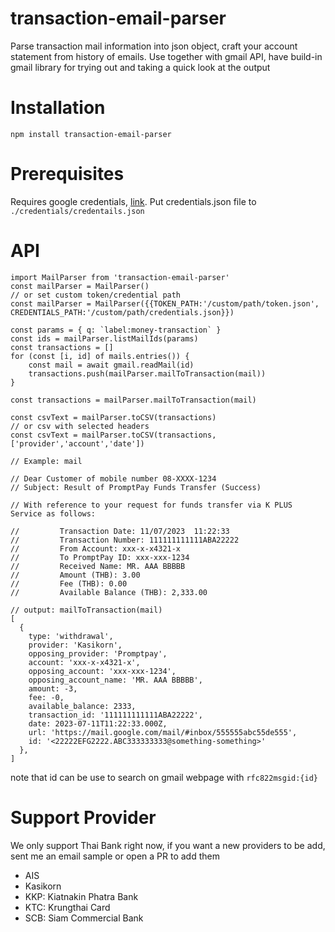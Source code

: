 # transaction-email-parser
Parse transaction mail information into json object, craft your account statement from history of emails. Use together with gmail API, have build-in gmail library for trying out and taking a quick look at the output

# Installation
```npm install transaction-email-parser```

# Prerequisites
Requires google credentials, [link](https://developers.google.com/gmail/api/quickstart/nodejs#authorize_credentials_for_a_desktop_application). Put credentials.json file to `./credentials/credentails.json`
# API
```
import MailParser from 'transaction-email-parser'
const mailParser = MailParser()
// or set custom token/credential path
const mailParser = MailParser({{TOKEN_PATH:'/custom/path/token.json', CREDENTIALS_PATH:'/custom/path/credentials.json}})

const params = { q: `label:money-transaction` }
const ids = mailParser.listMailIds(params)
const transactions = []
for (const [i, id] of mails.entries()) {
	const mail = await gmail.readMail(id)
	transactions.push(mailParser.mailToTransaction(mail))
}

const transactions = mailParser.mailToTransaction(mail)

const csvText = mailParser.toCSV(transactions)
// or csv with selected headers
const csvText = mailParser.toCSV(transactions,['provider','account','date'])
```

```
// Example: mail 

// Dear Customer of mobile number 08-XXXX-1234
// Subject: Result of PromptPay Funds Transfer (Success)

// With reference to your request for funds transfer via K PLUS Service as follows:

//         Transaction Date: 11/07/2023  11:22:33
//         Transaction Number: 111111111111ABA22222
//         From Account: xxx-x-x4321-x
//         To PromptPay ID: xxx-xxx-1234
//         Received Name: MR. AAA BBBBB
//         Amount (THB): 3.00
//         Fee (THB): 0.00
//         Available Balance (THB): 2,333.00

// output: mailToTransaction(mail)
[
  {
    type: 'withdrawal',
    provider: 'Kasikorn',
    opposing_provider: 'Promptpay',
    account: 'xxx-x-x4321-x',
    opposing_account: 'xxx-xxx-1234',
    opposing_account_name: 'MR. AAA BBBBB',
    amount: -3,
    fee: -0,
    available_balance: 2333,
    transaction_id: '111111111111ABA22222',
    date: 2023-07-11T11:22:33.000Z,
    url: 'https://mail.google.com/mail/#inbox/555555abc55de555',
    id: '<22222EFG2222.ABC333333333@something-something>'
  },
]
```
note that id can be use to search on gmail webpage with `rfc822msgid:{id}`

# Support Provider
We only support Thai Bank right now, if you want a new providers to be add, sent me an email sample or open a PR to add them
- AIS
- Kasikorn
- KKP: Kiatnakin Phatra Bank
- KTC: Krungthai Card
- SCB: Siam Commercial Bank
